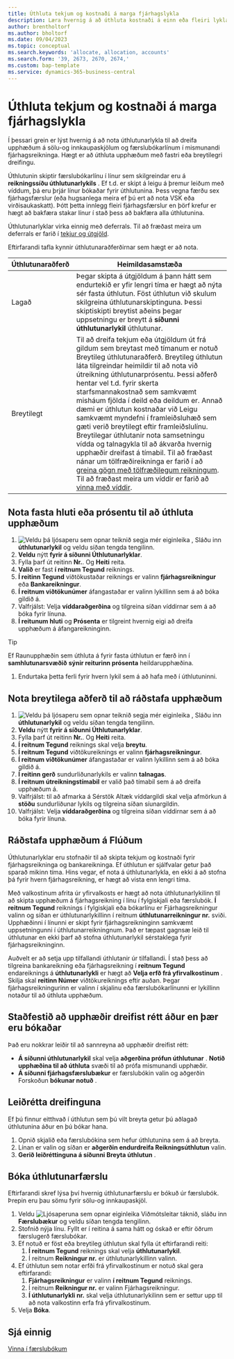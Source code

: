 ```yaml
---
title: Úthluta tekjum og kostnaði á marga fjárhagslykla
description: Læra hvernig á að úthluta kostnaði á einn eða fleiri lykla í fjárhag.
author: brentholtorf
ms.author: bholtorf
ms.date: 09/04/2023
ms.topic: conceptual
ms.search.keywords: 'allocate, allocation, accounts'
ms.search.form: '39, 2673, 2670, 2674,'
ms.custom: bap-template
ms.service: dynamics-365-business-central
---
```


# Úthluta tekjum og kostnaði á marga fjárhagslykla

Í þessari grein er lýst hvernig á að nota úthlutunarlykla til að dreifa upphæðum á sölu-og innkaupaskjölum og færslubókarlínum í mismunandi fjárhagsreikninga. Hægt er að úthluta upphæðum með fastri eða breytilegri dreifingu.  

Úthlutunin skiptir færslubókarlínu í línur sem skilgreindar eru á  **reikningssíðu úthlutunarlykils** . Ef t.d. er skipt á leigu á þremur leiðum með víddum, þá eru þrjár línur bókaðar fyrir úthlutunina. Þess vegna færðu sex fjárhagsfærslur (eða hugsanlega meira ef þú ert að nota VSK eða virðisaukaskatt). Þótt þetta innlegg fleiri fjárhagsfærslur en þörf krefur er hægt að bakfæra stakar línur í stað þess að bakfæra alla úthlutunina.

Úthlutunarlyklar virka einnig með deferrals. Til að fræðast meira um deferrals er farið í  [tekjur og útgjöld](finance-how-defer-revenue-expenses.md).

Eftirfarandi tafla kynnir úthlutunaraðferðirnar sem hægt er að nota.

|Úthlutunaraðferð  |Heimildasamstæða  |
|---------|---------|
|Lagað     | Þegar skipta á útgjöldum á þann hátt sem endurtekið er yfir lengri tíma er hægt að nýta sér fasta úthlutun. Föst úthlutun við skulum skilgreina úthlutunarskiptinguna. Þessi skiptiskipti breytist aðeins þegar uppsetningu er breytt á  **síðunni úthlutunarlykil**  úthlutunar.        |
|Breytilegt     | Til að dreifa tekjum eða útgjöldum út frá gildum sem breytast með tímanum er notuð Breytileg úthlutunaraðferð. Breytileg úthlutun láta tilgreindar heimildir til að nota við útreikning úthlutunarprósentu. Þessi aðferð hentar vel t.d. fyrir skerta starfsmannakostnað sem samkvæmt misháum fjölda í deild eða deildum er. Annað dæmi er úthlutun kostnaðar við Leigu samkvæmt myndefni í framleiðsluhæð sem gæti verið breytilegt eftir framleiðslulínu. Breytilegar úthlutanir nota samsetningu vídda og talnagykla til að ákvarða hvernig upphæðir dreifast á tímabil. Til að fræðast nánar um tölfræðireikninga er farið í að  [greina gögn með tölfræðilegum reikningum](bi-use-statistical-accounts.md). Til að fræðast meira um víddir er farið að  [vinna með víddir](finance-dimensions.md).        |

## Nota fasta hluti eða prósentu til að úthluta upphæðum

1.  ![Veldu þá ljósaperu sem opnar teiknið segja mér eiginleika](media/ui-search/search_small.png "Segðu mér hvað þú vilt gera") , Sláðu inn  **úthlutunarlykil** og veldu síðan tengda tengilinn.  
1.  **Veldu**  nýtt  **fyrir á síðunni Úthlutunarlyklar**.
1. Fylla þarf út reitinn **Nr.**. Og  **Heiti**  reita.
1.  **Valið**  er fast  **í reitnum Tegund** reiknings.
1.  **Í reitinn Tegund**  viðtökustaðar reiknings er valinn  **fjárhagsreikningur**  eða  **Bankareikningur**.
1.  **Í reitnum viðtökunúmer**  áfangastaðar er valinn lykillinn sem á að bóka gildið á.
1. Valfrjálst: Velja  **víddaraðgerðina**  og tilgreina síðan víddirnar sem á að bóka fyrir línuna.
1.  **Í reitunum hluti**  og  **Prósenta**  er tilgreint hvernig eigi að dreifa upphæðum á áfangareikninginn.
  
   > [!TIP]
   > Ef Raunupphæðin sem úthluta á fyrir fasta úthlutun er færð inn í  **samhlutunarsvæðið**  **sýnir reiturinn prósenta**  heildarupphæðina.
1. Endurtaka þetta ferli fyrir hvern lykil sem á að hafa með í úthlutuninni.

## Nota breytilega aðferð til að ráðstafa upphæðum

1.  ![Veldu þá ljósaperu sem opnar teiknið segja mér eiginleika](media/ui-search/search_small.png "Segðu mér hvað þú vilt gera") , Sláðu inn  **úthlutunarlykil** og veldu síðan tengda tengilinn.  
1.  **Veldu**  nýtt  **fyrir á síðunni Úthlutunarlyklar**.
1. Fylla þarf út reitinn **Nr.**. Og  **Heiti**  reita.
1.  **Í reitnum Tegund**  reiknings skal velja  **breytu**.
1.  **Í reitnum Tegund**  viðtökureiknings er valinn  **fjárhagsreikningur**.
1.  **Í reitnum viðtökunúmer**  áfangastaðar er valinn lykillinn sem á að bóka gildið á.
1.  **Í reitinn gerð**  sundurliðunarlykils er valinn  **talnagas**.
1.  **Í reitnum útreikningstímabil**  er valið það tímabil sem á að dreifa upphæðum á.
1. Valfrjálst: til að afmarka á Sérstök Altæk víddargildi skal velja afmörkun á  **stöðu**  sundurliðunar lykils og tilgreina síðan síunargildin.
1. Valfrjálst: Velja  **víddaraðgerðina**  og tilgreina síðan víddirnar sem á að bóka fyrir línuna.

## Ráðstafa upphæðum á Flúðum

Úthlutunarlyklar eru stofnaðir til að skipta tekjum og kostnaði fyrir fjárhagsreikninga og bankareikninga. Ef úthlutun er sjálfvalar getur það sparað mikinn tíma. Hins vegar, ef nota á úthlutunarlykla, en ekki á að stofna þá fyrir hvern fjárhagsreikning, er hægt að vista enn lengri tíma.

Með valkostinum afrita úr yfirvalkosts er hægt að nota úthlutunarlykilinn til að skipta upphæðum á fjárhagsreikning í línu í fylgiskjali eða færslubók.  **Í reitnum Tegund**  reiknings í fylgiskjali eða bókarlínu er Fjárhagsreikningur valinn og síðan er úthlutunarlykillinn í reitnum  **úthlutunarreikningur nr.** sviði. Upphæðinni í línunni er skipt fyrir fjárhagsreikninginn samkvæmt uppsetningunni í úthlutunarreikningnum. Það er tæpast gagnsæ leið til úthlutunar en ekki þarf að stofna úthlutunarlykil sérstaklega fyrir fjárhagsreikninginn.

Auðvelt er að setja upp tilfallandi úthlutanir úr tilfallandi. Í stað þess að tilgreina bankareikning eða fjárhagsreikning í  **reitnum Tegund**  endareiknings á  **úthlutunarlykli**  er hægt að  **Velja erfð frá yfirvalkostinum** . Skilja skal  **reitinn Númer**  viðtökureiknings eftir auðan. Þegar fjárhagsreikningurinn er valinn í skjalinu eða færslubókarlínunni er lykillinn notaður til að úthluta upphæðum.

## Staðfestið að upphæðir dreifist rétt áður en þær eru bókaðar

Það eru nokkrar leiðir til að sannreyna að upphæðir dreifist rétt:

*  **Á síðunni úthlutunarlykil**  skal velja  **aðgerðina prófun úthlutunar** .  **Notið upphæðina til að úthluta**  svæði til að prófa mismunandi upphæðir.
*  **Á síðunni fjárhagsfærslubækur**  er færslubókin valin og aðgerðin Forskoðun  **bókunar notuð** .

## Leiðrétta dreifinguna

Ef þú finnur eitthvað í úthlutun sem þú vilt breyta getur þú aðlagað úthlutunina áður en þú bókar hana.  

1. Opnið skjalið eða færslubókina sem hefur úthlutunina sem á að breyta.
1. Línan er valin og síðan er  **aðgerðin endurdreifa Reikningsúthlutun**  valin.
1.  **Gerið leiðréttinguna á síðunni Breyta úthlutun** .

## Bóka úthlutunarfærslu

Eftirfarandi skref lýsa því hvernig úthlutunarfærslu er bókuð úr færslubók. Þrepin eru þau sömu fyrir sölu-og innkaupaskjöl.

1. Veldu ![Ljósaperuna sem opnar eiginleika Viðmótsleitar](media/ui-search/search_small.png "Segðu mér hvað þú vilt gera") táknið, sláðu inn **Færslubækur** og veldu síðan tengda tengilinn.  
1. Stofnið nýja línu. Fyllt er í reitina á sama hátt og óskað er eftir öðrum færslugerð færslubókar.
1. Ef notuð er föst eða breytileg úthlutun skal fylla út eftirfarandi reiti:
    1.  **Í reitnum Tegund**  reiknings skal velja  **úthlutunarlykil**.
    1. Í reitnum  **Reikningur nr.** er úthlutunarlykillinn valinn.
1. Ef úthlutun sem notar erfði frá yfirvalkostinum er notuð skal gera eftirfarandi:
    1.  **Fjárhagsreikningur**  er valinn  **í reitnum Tegund** reiknings.
    1. Í reitnum  **Reikningur nr.** er valinn Fjárhagsreikningur.
    1.  **Í úthlutunarlykli nr.** skal velja úthlutunarlykilinn sem er settur upp til að nota valkostinn erfa frá yfirvalkostinum. 
1. Velja **Bóka**.

## Sjá einnig

[Vinna í færslubókum](ui-work-general-journals.md)  